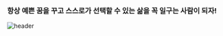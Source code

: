 ### 항상 예쁜 꿈을 꾸고 스스로가 선택할 수 있는 삶을 꼭 일구는 사람이 되자! 
![header](https://capsule-render.vercel.app/api?type=waving&color=&height=300&section=header&text=Welcom!%20)
<!--
**LastCarol/LastCarol** is a ✨ _special_ ✨ repository because its `README.md` (this file) appears on your GitHub profile.

Here are some ideas to get you started:

- 🔭 I’m currently working on ...
- 🌱 I’m currently learning ...
- 👯 I’m looking to collaborate on ...
- 🤔 I’m looking for help with ...
- 💬 Ask me about ...
- 📫 How to reach me: ...
- 😄 Pronouns: ...
- ⚡ Fun fact: ...
-->
